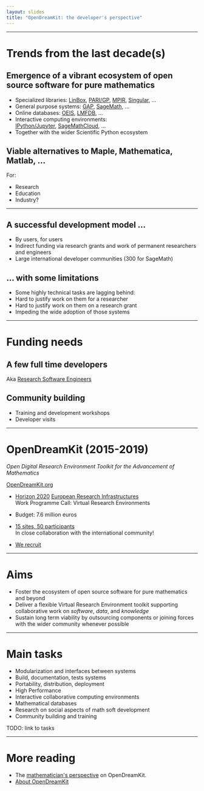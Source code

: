 ```yaml
---
layout: slides
title: "OpenDreamKit: the developer's perspective"
---
```


---

# Trends from the last decade(s)

## Emergence of a vibrant ecosystem of **open source software** for pure mathematics

- Specialized libraries: [LinBox](http://www.linalg.org/), [PARI/GP](http://pari.math.u-bordeaux.fr/), [MPIR](http://mpir.org/), [Singular](http://www.singular.uni-kl.de/), ...
- General purpose systems: [GAP](http://www.gap-system.org/), [SageMath](http://www.sagemath.org/), ...
- Online databases: [OEIS](https://oeis.org/), [LMFDB](http://www.lmfdb.org/), ...
- Interactive computing environments:<br>
  [IPython/Jupyter](https://jupyter.org/), [SageMathCloud](https://cloud.sagemath.com/), ...
- Together with the wider Scientific Python ecosystem

## Viable alternatives to Maple, Mathematica, Matlab, ...

For:

- Research
- Education
- Industry?

---

## A successful development model ...

- By users, for users
- Indirect funding via research grants and work of permanent researchers and engineers
- Large international developer communities (300 for SageMath)

## ... with some limitations

- Some highly technical tasks are lagging behind:
- Hard to justify work on them for a researcher
- Hard to justify work on them on a research grant
- Impeding the wide adoption of those systems

---

# Funding needs

## A few full time developers

   Aka [Research Software Engineers]()

## Community building

- Training and development workshops
- Developer visits

---

# OpenDreamKit (2015-2019)

*Open Digital Research Environment Toolkit
for the Advancement of Mathematics*

[OpenDreamKit.org](OpenDreamKit.org)

- [Horizon 2020](https://ec.europa.eu/programmes/horizon2020/)
  [European Research Infrastructures](https://ec.europa.eu/programmes/horizon2020/en/h2020-section/european-research-infrastructures-including-e-infrastructures)<br> Work Programme
  Call: Virtual Research Environments

- Budget: 7.6 million euros

- [15 sites, 50 participants](http://opendreamkit.org/partners)<br>
  In close collaboration with the international community!

- [We recruit](/joinus)

---

# Aims

- Foster the ecosystem of open source software for pure mathematics
  and beyond
- Deliver a flexible Virtual Research Environment toolkit supporting
  collaborative work on *software*, *data*, and *knowledge*
- Sustain long term viability by outsourcing components or joining
  forces with the wider community whenever possible

---

# Main tasks

- Modularization and interfaces between systems
- Build, documentation, tests systems
- Portability, distribution, deployment
- High Performance
- Interactive collaborative computing environments
- Mathematical databases
- Research on social aspects of math soft development
- Community building and training

TODO: link to tasks

---

# More reading

- The [mathematician's perspective](/about-mathematicians) on OpenDreamKit.
- [About OpenDreamKit](/about)
